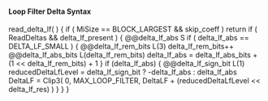 #### Loop Filter Delta Syntax

<div class="syntax">
read_delta_lf( ) {
    if ( MiSize == BLOCK_LARGEST && skip_coeff )
        return
    if ( ReadDeltas && delta_lf_present ) {
        @@delta_lf_abs                                                  S
        if ( delta_lf_abs == DELTA_LF_SMALL ) {
            @@delta_lf_rem_bits                                         L(3)
            delta_lf_rem_bits++
            @@delta_lf_abs_bits                                         L(delta_lf_rem_bits)
            delta_lf_abs = delta_lf_abs_bits + (1 << delta_lf_rem_bits) + 1
        }
        if (delta_lf_abs) {
            @@delta_lf_sign_bit                                         L(1)
            reducedDeltaLfLevel = delta_lf_sign_bit ? -delta_lf_abs : delta_lf_abs
            DeltaLF = Clip3( 0, MAX_LOOP_FILTER, DeltaLF + (reducedDeltaLfLevel << delta_lf_res) )
        }
    }
}
</div>
